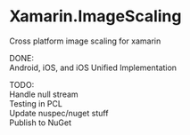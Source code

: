# Xamarin.ImageScaling
Cross platform image scaling for xamarin

DONE:  
Android, iOS, and iOS Unified Implementation

TODO:  
Handle null stream  
Testing in PCL  
Update nuspec/nuget stuff  
Publish to NuGet
